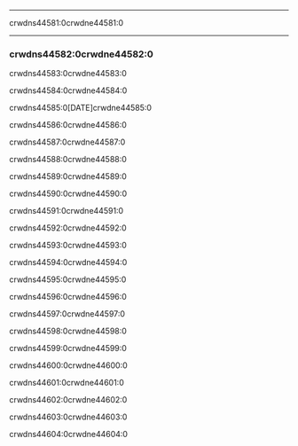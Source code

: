 * * *

crwdns44581:0crwdne44581:0

* * *

### crwdns44582:0crwdne44582:0

  
crwdns44583:0crwdne44583:0

crwdns44584:0crwdne44584:0

crwdns44585:0[DATE]crwdne44585:0

crwdns44586:0crwdne44586:0

crwdns44587:0crwdne44587:0

crwdns44588:0crwdne44588:0

crwdns44589:0crwdne44589:0

crwdns44590:0crwdne44590:0

crwdns44591:0crwdne44591:0

crwdns44592:0crwdne44592:0

crwdns44593:0crwdne44593:0

crwdns44594:0crwdne44594:0

crwdns44595:0crwdne44595:0

crwdns44596:0crwdne44596:0

crwdns44597:0crwdne44597:0

crwdns44598:0crwdne44598:0

crwdns44599:0crwdne44599:0

crwdns44600:0crwdne44600:0

crwdns44601:0crwdne44601:0

crwdns44602:0crwdne44602:0

crwdns44603:0crwdne44603:0

crwdns44604:0crwdne44604:0